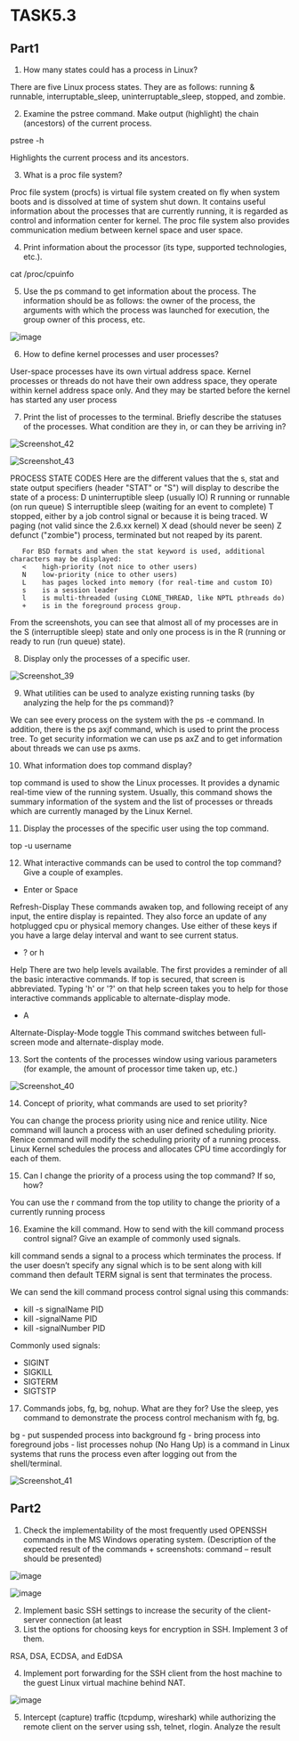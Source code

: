# TASK5.3
## Part1
1. How many states could has a process in Linux?

There are five Linux process states. They are as follows: running & runnable, interruptable_sleep, uninterruptable_sleep, stopped, and zombie.

2. Examine the pstree command. Make output (highlight) the chain (ancestors) of the current 
process.

pstree -h

Highlights the current process and its ancestors.

3. What is a proc file system?

Proc file system (procfs) is virtual file system created on fly when system boots and is dissolved at time of system shut down.
It contains useful information about the processes that are currently running, it is regarded as control and information center for kernel.
The proc file system also provides communication medium between kernel space and user space.

4. Print information about the processor (its type, supported technologies, etc.).

cat /proc/cpuinfo

5. Use the ps command to get information about the process. The information should be as 
follows: the owner of the process, the arguments with which the process was launched for 
execution, the group owner of this process, etc.

![image](https://user-images.githubusercontent.com/109180406/179424909-35ed4c07-dedb-478d-bd54-b514a3b54174.png)

6. How to define kernel processes and user processes?

User-space processes have its own virtual address space.
Kernel processes or threads do not have their own address space, they operate within kernel address space only. And they may be started before the kernel has started any user process

7. Print the list of processes to the terminal. Briefly describe the statuses of the processes. 
What condition are they in, or can they be arriving in?

![Screenshot_42](https://user-images.githubusercontent.com/109180406/179423333-ff28ef94-3040-4bef-9871-db705b4ad48d.png)

![Screenshot_43](https://user-images.githubusercontent.com/109180406/179423335-0369680d-0212-4127-abbf-2162502e60b8.png)

PROCESS STATE CODES
       Here are the different values that the s, stat and state output specifiers (header "STAT" or "S") will display to describe the state of a process:
       D    uninterruptible sleep (usually IO)
       R    running or runnable (on run queue)
       S    interruptible sleep (waiting for an event to complete)
       T    stopped, either by a job control signal or because it is being traced.
       W    paging (not valid since the 2.6.xx kernel)
       X    dead (should never be seen)
       Z    defunct ("zombie") process, terminated but not reaped by its parent.

       For BSD formats and when the stat keyword is used, additional characters may be displayed:
       <    high-priority (not nice to other users)
       N    low-priority (nice to other users)
       L    has pages locked into memory (for real-time and custom IO)
       s    is a session leader
       l    is multi-threaded (using CLONE_THREAD, like NPTL pthreads do)
       +    is in the foreground process group.

From the screenshots, you can see that almost all of my processes are in the S (interruptible sleep) state and only one process is in the R (running or ready to run (run queue) state).

8. Display only the processes of a specific user.

![Screenshot_39](https://user-images.githubusercontent.com/109180406/179421248-85398bab-b900-416a-b1c4-cc23327f360b.png)

9. What utilities can be used to analyze existing running tasks (by analyzing the help for the ps 
command)?

We can see every process on the system with the ps -e command. In addition, there is the ps axjf command, which is used to print the process tree. To get security information we can use ps axZ and to get information about threads we can use ps axms.

10. What information does top command display?

top command is used to show the Linux processes. It provides a dynamic real-time view of the running system. Usually, this command shows the summary information of the system and the list of processes or threads which are currently managed by the Linux Kernel.

11. Display the processes of the specific user using the top command.

top -u username

12. What interactive commands can be used to control the top command? Give a couple of 
examples.

- Enter or Space

Refresh-Display
These commands awaken top, and following receipt of any input, the entire display is repainted. They also force an update of any hotplugged cpu or physical memory changes.
Use either of these keys if you have a large delay interval and want to see current status.
  
- ? or h

Help
There are two help levels available. The first provides a reminder of all the basic interactive commands. If top is secured, that screen is abbreviated.
Typing 'h' or '?' on that help screen takes you to help for those interactive commands applicable to alternate-display mode.

- A

Alternate-Display-Mode toggle
This command switches between full-screen mode and alternate-display mode.
  
13. Sort the contents of the processes window using various parameters (for example, the 
amount of processor time taken up, etc.)

![Screenshot_40](https://user-images.githubusercontent.com/109180406/179422445-cd57fc0b-3959-46ab-a6b2-19ad37828774.png)

14. Concept of priority, what commands are used to set priority?

You can change the process priority using nice and renice utility. Nice command will launch a process with an user defined scheduling priority. Renice command will modify the scheduling priority of a running process. Linux Kernel schedules the process and allocates CPU time accordingly for each of them.

15. Can I change the priority of a process using the top command? If so, how?

You can use the r command from the top utility to change the priority of a currently running process

16. Examine the kill command. How to send with the kill command
process control signal? Give an example of commonly used signals.

kill command sends a signal to a process which terminates the process. If the user doesn’t specify any signal which is to be sent along with kill command then default TERM signal is sent that terminates the process.

We can send the kill command process control signal using this commands:
- kill -s signalName PID
- kill -signalName PID
- kill -signalNumber PID

Commonly used signals:
- SIGINT
- SIGKILL
- SIGTERM	
- SIGTSTP

17. Commands jobs, fg, bg, nohup. What are they for? Use the sleep, yes command to 
demonstrate the process control mechanism with fg, bg.

bg - put suspended process into background
fg - bring process into foreground
jobs - list processes
nohup (No Hang Up) is a command in Linux systems that runs the process even after logging out from the shell/terminal.

![Screenshot_41](https://user-images.githubusercontent.com/109180406/179422667-6f704023-5e65-4f28-9710-472034f535f2.png)

## Part2
1. Check the implementability of the most frequently used OPENSSH commands in the MS 
Windows operating system. (Description of the expected result of the commands + 
screenshots: command – result should be presented)

![image](https://user-images.githubusercontent.com/109180406/179424637-9f1162ab-db77-49a0-aa4f-c112136da665.png)

![image](https://user-images.githubusercontent.com/109180406/179424628-e69c9b63-4054-40e7-81ae-1865ca0477b5.png)

2. Implement basic SSH settings to increase the security of the client-server connection (at least 
3. List the options for choosing keys for encryption in SSH. Implement 3 of them.

RSA, DSA, ECDSA, and EdDSA

4. Implement port forwarding for the SSH client from the host machine to the guest Linux 
virtual machine behind NAT.

![image](https://user-images.githubusercontent.com/109180406/179423644-0873842d-b4e6-4c95-8a57-32cb539404bc.png)

5. Intercept (capture) traffic (tcpdump, wireshark) while authorizing the remote client on the 
server using ssh, telnet, rlogin. Analyze the result
